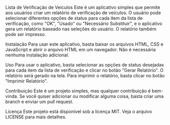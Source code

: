 Lista de Verificação de Veículos
Este é um aplicativo simples que permite aos usuários criar um relatório de verificação de veículos. O usuário pode selecionar diferentes opções de status para cada item da lista de verificação, como "OK", "Usado" ou "Necessário Substituir", e o aplicativo gera um relatório baseado nas seleções do usuário. O relatório também pode ser impresso.

Instalação
Para usar este aplicativo, basta baixar os arquivos HTML, CSS e JavaScript e abrir o arquivo HTML em um navegador. Não é necessária nenhuma instalação adicional.

Uso
Para usar o aplicativo, basta selecionar as opções de status desejadas para cada item da lista de verificação e clicar no botão "Gerar Relatório". O relatório será gerado na tela. Para imprimir o relatório, basta clicar no botão "Imprimir Relatório".

Contribuição
Este é um projeto simples, mas qualquer contribuição é bem-vinda. Se você quiser adicionar ou modificar alguma coisa, basta criar uma branch e enviar um pull request.

Licença
Este projeto está disponível sob a licença MIT. Veja o arquivo LICENSE para mais detalhes.
